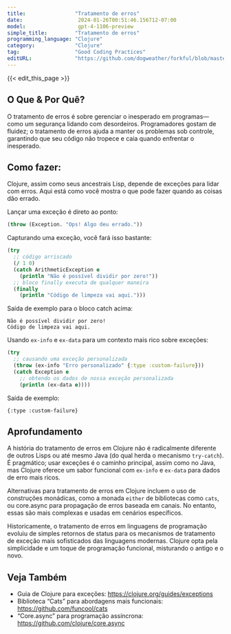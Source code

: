 ```yaml
---
title:                "Tratamento de erros"
date:                  2024-01-26T00:51:46.156712-07:00
model:                 gpt-4-1106-preview
simple_title:         "Tratamento de erros"
programming_language: "Clojure"
category:             "Clojure"
tag:                  "Good Coding Practices"
editURL:              "https://github.com/dogweather/forkful/blob/master/content/pt/clojure/handling-errors.md"
---
```


{{< edit_this_page >}}

## O Que & Por Quê?
O tratamento de erros é sobre gerenciar o inesperado em programas—como um segurança lidando com desordeiros. Programadores gostam de fluidez; o tratamento de erros ajuda a manter os problemas sob controle, garantindo que seu código não tropece e caia quando enfrentar o inesperado.

## Como fazer:
Clojure, assim como seus ancestrais Lisp, depende de exceções para lidar com erros. Aqui está como você mostra o que pode fazer quando as coisas dão errado.

Lançar uma exceção é direto ao ponto:
```Clojure
(throw (Exception. "Ops! Algo deu errado."))
```

Capturando uma exceção, você fará isso bastante:
```Clojure
(try
  ;; código arriscado
  (/ 1 0)
  (catch ArithmeticException e
    (println "Não é possível dividir por zero!"))
  ;; bloco finally executa de qualquer maneira
  (finally 
    (println "Código de limpeza vai aqui.")))
```
Saída de exemplo para o bloco catch acima:
```
Não é possível dividir por zero!
Código de limpeza vai aqui.
```

Usando `ex-info` e `ex-data` para um contexto mais rico sobre exceções:
```Clojure
(try
  ;; causando uma exceção personalizada
  (throw (ex-info "Erro personalizado" {:type :custom-failure}))
  (catch Exception e
    ;; obtendo os dados de nossa exceção personalizada
    (println (ex-data e))))
```
Saída de exemplo:
```
{:type :custom-failure}
```

## Aprofundamento
A história do tratamento de erros em Clojure não é radicalmente diferente de outros Lisps ou até mesmo Java (do qual herda o mecanismo `try-catch`). É pragmático; usar exceções é o caminho principal, assim como no Java, mas Clojure oferece um sabor funcional com `ex-info` e `ex-data` para dados de erro mais ricos.

Alternativas para tratamento de erros em Clojure incluem o uso de construções monádicas, como a monada `either` de bibliotecas como `cats`, ou core.async para propagação de erros baseada em canais. No entanto, essas são mais complexas e usadas em cenários específicos.

Historicamente, o tratamento de erros em linguagens de programação evoluiu de simples retornos de status para os mecanismos de tratamento de exceção mais sofisticados das linguagens modernas. Clojure opta pela simplicidade e um toque de programação funcional, misturando o antigo e o novo.

## Veja Também
- Guia de Clojure para exceções: https://clojure.org/guides/exceptions
- Biblioteca “Cats” para abordagens mais funcionais: https://github.com/funcool/cats
- “Core.async” para programação assíncrona: https://github.com/clojure/core.async
